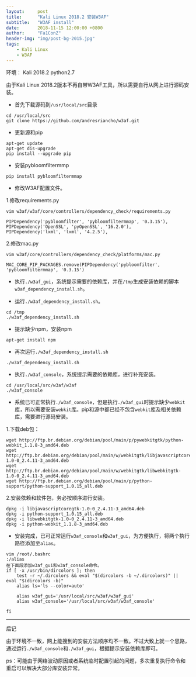 ```yaml
---
layout:     post
title:      "Kali Linux 2018.2 安装W3AF"
subtitle:   "W3AF install"
date:       2018-11-15 12:00:00 +0800
author:     "Fa1ConZ"
header-img: "img/post-bg-2015.jpg"
tags:
    - Kali Linux
    - W3AF
---
```


环境：
Kali 2018.2
python2.7

由于Kali Linux 2018.2版本不再自带W3AF工具，所以需要自行从网上进行源码安装。

- 首先下载源码到`/usr/local/src`目录
```
cd /usr/local/src
git clone https://github.com/andresriancho/w3af.git
```

- 更新源和pip
```
apt-get update
apt-get dis-upgrade
pip install --upgrade pip
```

- 安装pybloomfiltermmp
```
pip install pybloomfiltermmap
```

- 修改W3AF配置文件。


1.修改requirements.py
```
vim w3af/w3af/core/controllers/dependency_check/requirements.py

PIPDependency('pybloomfilter', 'pybloomfiltermmap', '0.3.15'),
PIPDependency('OpenSSL', 'pyOpenSSL', '16.2.0'),
PIPDependency('lxml', 'lxml', '4.2.5'),

```

2.修改mac.py
```
vim w3af/core/controllers/dependency_check/platforms/mac.py

MAC_CORE_PIP_PACKAGES.remove(PIPDependency('pybloomfilter', 'pybloomfiltermmap', '0.3.15')
```


- 执行`./w3af_gui`，系统提示需要的依赖库，并在`/tmp`生成安装依赖的脚本`w3af_dependency_install.sh`。

- 运行`./w3af_dependency_install.sh`。
```
cd /tmp
./w3af_dependency_install.sh
```

-  提示缺少npm，安装npm
```
apt-get install npm
```

- 再次运行`./w3af_dependency_install.sh`
```
./w3af_dependency_install.sh
```

- 执行`./w3af_console`，系统提示需要的依赖库，进行补充安装。
```
cd /usr/local/src/w3af/w3af
./w3af_console
```

-  系统已可正常执行`./w3af_console`，但是执行`./w3af_gui`时提示缺少`webkit`库，所以需要安装`webkit`库。pip和源中都已经不包含`webkit`库及相关依赖库，需要进行源码安装。

1.下载deb包：
```
wget http://ftp.br.debian.org/debian/pool/main/p/pywebkitgtk/python-webkit_1.1.8-3_amd64.deb
wget http://ftp.br.debian.org/debian/pool/main/w/webkitgtk/libjavascriptcoregtk-1.0-0_2.4.11-3_amd64.deb
wget http://ftp.br.debian.org/debian/pool/main/w/webkitgtk/libwebkitgtk-1.0-0_2.4.11-3_amd64.deb
wget http://ftp.br.debian.org/debian/pool/main/p/python-support/python-support_1.0.15_all.deb
```

2.安装依赖和软件包，务必按顺序进行安装。
```
dpkg -i libjavascriptcoregtk-1.0-0_2.4.11-3_amd64.deb
dpkg -i python-support_1.0.15_all.deb
dpkg -i libwebkitgtk-1.0-0_2.4.11-3_amd64.deb
dpkg -i python-webkit_1.1.8-3_amd64.deb
```

- 安装完成，已可正常运行`w3af_console`和`w3af_gui`，为方便执行，将两个执行路径添加至`alias`。
```shell
vim /root/.bashrc
:/alias
在下面段添加w3af_gui和w3af_console命令。
if [ -x /usr/bin/dircolors ]; then
    test -r ~/.dircolors && eval "$(dircolors -b ~/.dircolors)" || eval "$(dircolors -b)"
    alias ls='ls --color=auto'

    alias w3af_gui='/usr/local/src/w3af/w3af_gui'
    alias w3af_console='/usr/local/src/w3af/w3af_console'

fi
```


---
后记

由于环境不一致，网上能搜到的安装方法顺序均不一致。不过大致上就一个思路，通过运行`./w3af_console`和`./w3af_gui`，根据提示安装依赖库即可。

ps：可能由于网络波动原因或者系统临时配置引起的问题，多次重复执行命令和重启可以解决大部分库安装异常。